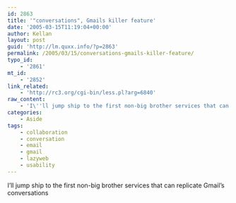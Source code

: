 ```yaml
---
id: 2863
title: '"conversations", Gmails killer feature'
date: '2005-03-15T11:19:04+00:00'
author: Kellan
layout: post
guid: 'http://lm.quxx.info/?p=2863'
permalink: /2005/03/15/conversations-gmails-killer-feature/
typo_id:
    - '2861'
mt_id:
    - '2852'
link_related:
    - 'http://rc3.org/cgi-bin/less.pl?arg=6840'
raw_content:
    - 'I\''ll jump ship to the first non-big brother services that can replicate Gmail\''s conversations'
categories:
    - Aside
tags:
    - collaboration
    - conversation
    - email
    - gmail
    - lazyweb
    - usability
---
```


I’ll jump ship to the first non-big brother services that can replicate Gmail’s conversations